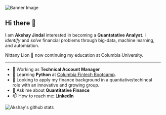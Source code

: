 ![Banner Image](https://media.istockphoto.com/videos/machine-learning-ai-artificial-intelligence-abstract-concept-video-id1137706917?s=640x640)

## Hi there 👋

I am **Akshay Jindal** interested in becoming a **Quantatative Analyst**. I *identify* and *solve* financial problems through big-data, machine learning, and automiation.

Nittany Lion :lion: now continuing my education at Columbia University.


---

- 🔭 Working as **Technical Account Manager**
- 🌱 Learning **Python** at [Columbia Fintech Bootcamp](https://bootcamp.cvn.columbia.edu/fintech/).
- 🤔 Looking to apply my finance background in a quantiative/techincal  role with an innovative and growing group. 
- 💬 Ask me about **Quantitative Finance**
- 📫 How to reach me:
  **[LinkedIn](https://www.linkedin.com/in/akshay-jindal-3602/)**
  

![Akshay's github stats](https://github-readme-stats.vercel.app/api?username=jindal-akshay&show_icons=true&hide_border=true)
